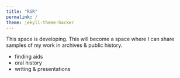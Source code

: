 ```yaml
---
title: "RGR"
permalink: /
theme: jekyll-theme-hacker
---
```


This space is developing. This will become a space where I can share samples of my work in archives & public history.

- finding aids
- oral history 
- writing & presentations 
